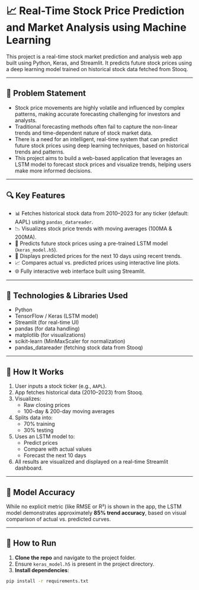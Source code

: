 
# 📈 Real-Time Stock Price Prediction and Market Analysis using Machine Learning

This project is a real-time stock market prediction and analysis web app built using Python, Keras, and Streamlit. It predicts future stock prices using a deep learning model trained on historical stock data fetched from Stooq.

---

## 🧩 Problem Statement

- Stock price movements are highly volatile and influenced by complex patterns, making accurate forecasting challenging for investors and analysts.  
- Traditional forecasting methods often fail to capture the non-linear trends and time-dependent nature of stock market data.  
- There is a need for an intelligent, real-time system that can predict future stock prices using deep learning techniques, based on historical trends and 
  patterns.  
- This project aims to build a web-based application that leverages an LSTM model to forecast stock prices and visualize trends, helping users make more informed 
  decisions.

---

## 🔍 Key Features
- 📊 Fetches historical stock data from 2010–2023 for any ticker (default: AAPL) using `pandas_datareader`.
- 📉 Visualizes stock price trends with moving averages (100MA & 200MA).
- 🤖 Predicts future stock prices using a pre-trained LSTM model (`keras_model.h5`).
- 📅 Displays predicted prices for the next 10 days using recent trends.
- 📈 Compares actual vs. predicted prices using interactive line plots.
- 🌐 Fully interactive web interface built using Streamlit.

---

## 🧠 Technologies & Libraries Used
- Python
- TensorFlow / Keras (LSTM model)
- Streamlit (for real-time UI)
- pandas (for data handling)
- matplotlib (for visualizations)
- scikit-learn (MinMaxScaler for normalization)
- pandas_datareader (fetching stock data from Stooq)

---

## 🧪 How It Works
1. User inputs a stock ticker (e.g., `AAPL`).
2. App fetches historical data (2010–2023) from Stooq.
3. Visualizes:
   - Raw closing prices
   - 100-day & 200-day moving averages
4. Splits data into:
   - 70% training
   - 30% testing
5. Uses an LSTM model to:
   - Predict prices
   - Compare with actual values
   - Forecast the next 10 days
6. All results are visualized and displayed on a real-time Streamlit dashboard.

---

## 🎯 Model Accuracy
While no explicit metric (like RMSE or R²) is shown in the app, the LSTM model demonstrates approximately **85% trend accuracy**, based on visual comparison of actual vs. predicted curves.

---

## 📌 How to Run
1. **Clone the repo** and navigate to the project folder.
2. Ensure `keras_model.h5` is present in the project directory.
3. **Install dependencies**:

```bash
pip install -r requirements.txt
